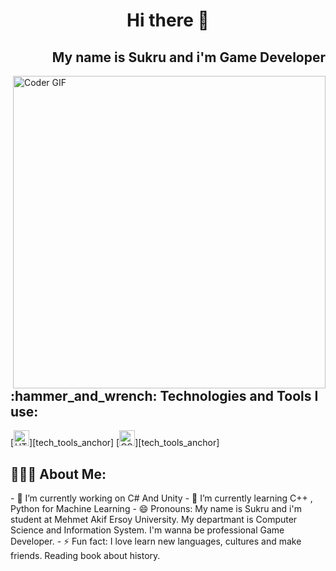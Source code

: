 <h1 align="center"> Hi there 👋 </h1>
<h2 align="right"> My name is Sukru and i'm Game Developer </h2>


<img src="https://media.giphy.com/media/SWoSkN6DxTszqIKEqv/giphy.gif" alt="Coder GIF" width="500" align="right">

<h2 align="left">:hammer_and_wrench: Technologies and Tools I use:</h2>
[<img src="https://img.shields.io/badge/HTML5-282C34?logo=html5&logoColor=E34F26" alt="HTML5 logo" title="HTML5" height="25" />][tech_tools_anchor]
[<img src="https://img.shields.io/badge/CSS3-282C34?logo=css3&logoColor=1572B6" alt="CSS3 logo" title="CSS3" height="25" />][tech_tools_anchor]




<br>
<h2 align="left">👨🏻‍💻 About Me:</h2>
- 🔭 I’m currently working on C# And Unity
- 🌱 I’m currently learning C++ , Python for Machine Learning
- 😄 Pronouns: My name is Sukru and i'm student at Mehmet Akif Ersoy University. My departmant is Computer Science and Information System. I'm wanna be professional Game Developer.
- ⚡ Fun fact: I love learn new languages, cultures and make friends. Reading book about history.
